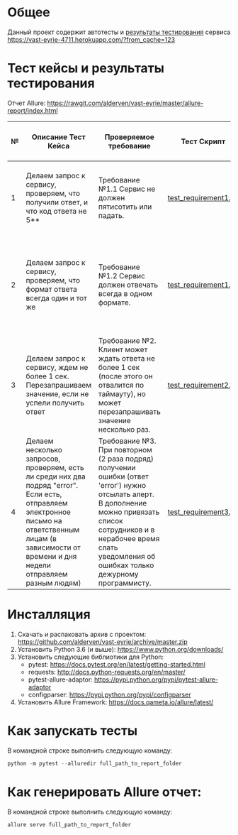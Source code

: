# Общее
Данный проект содержит автотесты и [результаты тестирования](https://rawgit.com/alderven/vast-eyrie/master/allure-report/index.html) сервиса https://vast-eyrie-4711.herokuapp.com/?from_cache=123

# Тест кейсы и результаты тестирования
Отчет Allure: https://rawgit.com/alderven/vast-eyrie/master/allure-report/index.html

№  | Описание Тест Кейса | Проверяемое требование | Тест Скрипт | Ссылка на отчет Allure | Ошибка
-- | ------------------- | ---------------------- | ----------- | ---------------------- | -------
1  | Делаем запрос к сервису, проверяем, что получили ответ, и что код ответа не 5** | Требование №1.1 Сервис не должен пятисотить или падать. | [test_requirement1.py](https://github.com/alderven/vast-eyrie/blob/master/test_requirement1.py)  | [Failed](https://rawgit.com/alderven/vast-eyrie/master/allure-report/index.html#behaviors/0b45abcccb7b85437cc44068681cc5e9/acc8f7004195fccc/) | Сервис получил код возврата: 500. Согласно требованию №1.1: "Сервис не должен пятисотить или падать"
2  | Делаем запрос к сервису, проверяем, что формат ответа всегда один и тот же | Требование №1.2 Сервис должен отвечать всегда в одном формате.  | [test_requirement1.py](https://github.com/alderven/vast-eyrie/blob/master/test_requirement1.py)  | [Failed](https://rawgit.com/alderven/vast-eyrie/master/allure-report/index.html#behaviors/8efd6d0afeee0f75dbed779a62deb4cf/b765e1cff732091f/) | Форматы ответов: {'application/json', 'text/html; charset=utf-8'}. Согласно требованию №1.2: "Сервис должен отвечать всегда в одном формате."
3  | Делаем запрос к сервису, ждем не более 1 сек. Перезапрашиваем значение, если не успели получить ответ | Требование №2. Клиент может ждать ответа не более 1 сек (после этого он отвалится по таймауту), но может перезапрашивать значение несколько раз. | [test_requirement2.py](https://github.com/alderven/vast-eyrie/blob/master/test_requirement2.py) | [Passed](https://rawgit.com/alderven/vast-eyrie/master/allure-report/index.html#behaviors/2bf0e692fd4021f086eb5db06ff0b524/2ebfb989a422965/) | –
4  | Делаем несколько запросов, проверяем, есть ли среди них два подряд "error". Если есть, отправляем электронное письмо на ответственным лицам (в зависимости от времени и дня недели отправляем разным людям) | Требование №3. При повторном (2 раза подряд) получении ошибки (ответ 'error') нужно отсылать алерт. В дополнение можно привязать список сотрудников и в нерабочее время слать уведомления об ошибках только дежурному программисту.  | [test_requirement3.py](https://github.com/alderven/vast-eyrie/blob/master/test_requirement3.py) | [Passed](https://rawgit.com/alderven/vast-eyrie/master/allure-report/index.html#behaviors/2e97295db0a89ce30172fede37e01998/314d47367ab9ed74/) | –

# Инсталляция
1. Скачать и распаковать архив с проектом: https://github.com/alderven/vast-eyrie/archive/master.zip
1. Установить Python 3.6 (и выше): https://www.python.org/downloads/
1. Установить следующие библиотики для Python:
   * pytest: https://docs.pytest.org/en/latest/getting-started.html
   * requests: http://docs.python-requests.org/en/master/
   * pytest-allure-adaptor: https://pypi.python.org/pypi/pytest-allure-adaptor
   * configparser: https://pypi.python.org/pypi/configparser
1. Установить Allure Framework: https://docs.qameta.io/allure/latest/

# Как запускать тесты
В командной строке выполнить следующую команду:
```javascript
python -m pytest --alluredir full_path_to_report_folder
```
# Как генерировать Allure отчет:
В командной строке выполнить следующую команду:
```javascript
allure serve full_path_to_report_folder
```
